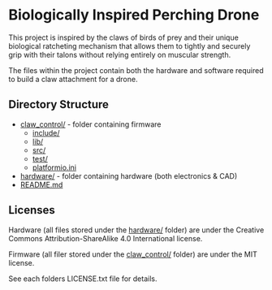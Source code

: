 # Biologically Inspired Perching Drone
This project is inspired by the claws of birds of prey and their unique biological ratcheting mechanism that allows them to tightly and securely grip with their talons without relying entirely on muscular strength.

The files within the project contain both the hardware and software required to build a claw attachment for a drone.

## Directory Structure
* [claw_control/](./biologically-inspired-perching-drone/claw_control)  - folder containing firmware
  * [include/](./biologically-inspired-perching-drone/claw_control/include)
  * [lib/](./biologically-inspired-perching-drone/claw_control/lib)
  * [src/](./biologically-inspired-perching-drone/claw_control/src)
  * [test/](./biologically-inspired-perching-drone/claw_control/test)
  * [platformio.ini](./biologically-inspired-perching-drone/claw_control/platformio.ini)
* [hardware/](./biologically-inspired-perching-drone/hardware)          - folder containing hardware (both electronics & CAD)
* [README.md](./biologically-inspired-perching-drone/README.md)

## Licenses
Hardware (all files stored under the [hardware/](./biologically-inspired-perching-drone/hardware) folder) are under the Creative Commons Attribution-ShareAlike 4.0 International license.

Firmware (all filer stored under the [claw_control/](./biologically-inspired-perching-drone/claw_control) folder) are under the MIT license.

See each folders LICENSE.txt file for details.
